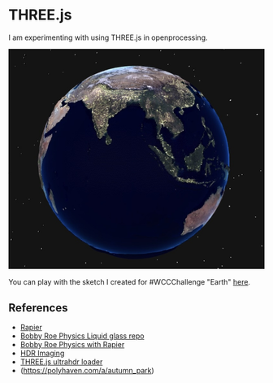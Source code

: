 # THREE.js 

I am experimenting with using THREE.js in openprocessing.

<p align="center"><img src="assets/earth.jpg" alt="Mostly Harmless" width="800px"></p>

You can play with the sketch I created for #WCCChallenge "Earth"  [here](https://openprocessing.org/sketch/2712156).

## References

- [Rapier](https://github.com/dimforge/rapier.js)
- [Bobby Roe Physics Liquid glass repo](https://github.com/bobbyroe/physics-liquid-glass/tree/main)
- [Bobby Roe Physics with Rapier](https://github.com/bobbyroe/physics-with-rapier-and-three)
- [HDR Imaging](https://en.wikipedia.org/wiki/High_dynamic_range#High-dynamic-range_imaging)
- [THREE.js ultrahdr loader](https://threejs.org/examples/webgl_loader_texture_ultrahdr.html)
- (https://polyhaven.com/a/autumn_park)